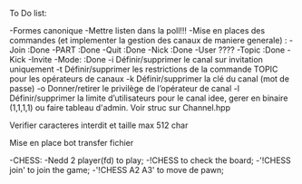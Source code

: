 To Do list:

-Formes canonique
-Mettre listen dans la poll!!!
-Mise en places des commandes (et implementer la gestion des canaux de maniere generale)
      : -Join :Done
        -PART :Done
        -Quit :Done
        -Nick :Done
        -User ???? 
        -Topic :Done
        -Kick
		-Invite
        -Mode: :Done
			-i Définir/supprimer le canal sur invitation uniquement
			-t Définir/supprimer les restrictions de la commande TOPIC pour les opérateurs de canaux
			-k Définir/supprimer la clé du canal (mot de passe)
			-o Donner/retirer le privilège de l’opérateur de canal
			-l Définir/supprimer la limite d’utilisateurs pour le canal
			idee, gerer en binaire (1,1,1,1) ou faire tableau d'admin. Voir struc sur Channel.hpp


Verifier caracteres interdit et taille max 512 char

Mise en place bot
transfer fichier

-CHESS:
	-Nedd 2 player(fd) to play;
	-!CHESS to check the board;
	-'!CHESS join' to join the game;
	-'!CHESS A2 A3' to move de pawn;